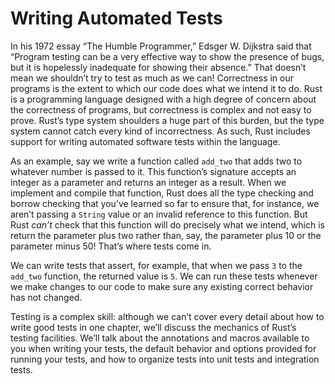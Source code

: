 # Writing Automated Tests

In his 1972 essay “The Humble Programmer,” Edsger W. Dijkstra said that
“Program testing can be a very effective way to show the presence of bugs, but
it is hopelessly inadequate for showing their absence.” That doesn’t mean we
shouldn’t try to test as much as we can! Correctness in our programs is the
extent to which our code does what we intend it to do. Rust is a programming
language designed with a high degree of concern about the correctness of
programs, but correctness is complex and not easy to prove. Rust’s type system
shoulders a huge part of this burden, but the type system cannot catch every
kind of incorrectness. As such, Rust includes support for writing automated
software tests within the language.

As an example, say we write a function called `add_two` that adds two to
whatever number is passed to it. This function’s signature accepts an integer
as a parameter and returns an integer as a result. When we implement and
compile that function, Rust does all the type checking and borrow checking that
you’ve learned so far to ensure that, for instance, we aren’t passing a
`String` value or an invalid reference to this function. But Rust *can’t* check
that this function will do precisely what we intend, which is return the
parameter plus two rather than, say, the parameter plus 10 or the parameter
minus 50! That’s where tests come in.

We can write tests that assert, for example, that when we pass `3` to the
`add_two` function, the returned value is `5`. We can run these tests whenever
we make changes to our code to make sure any existing correct behavior has not
changed.

Testing is a complex skill: although we can’t cover every detail about how to
write good tests in one chapter, we’ll discuss the mechanics of Rust’s testing
facilities. We’ll talk about the annotations and macros available to you when
writing your tests, the default behavior and options provided for running your
tests, and how to organize tests into unit tests and integration tests.
